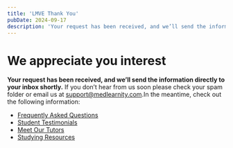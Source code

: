 ```yaml
---
title: 'LMVE Thank You'
pubDate: 2024-09-17
description: 'Your request has been received, and we’ll send the information directly to your inbox shortly. If you don’t hear from us soon please check your spam folder.'
---
```


# We appreciate you interest

**Your request has been received, and we’ll send the information directly to your inbox shortly.** If you don’t hear from us soon please check your spam folder or email us at [support@medlearnity.com](mailto:support@medlearnity.com).In the meantime, check out the following information:

- [Frequently Asked Questions](/frequently-asked-questions/)
- [Student Testimonials](/student-testimonials/)
- [Meet Our Tutors](/our-tutors/)
- [Studying Resources](/blog/)
